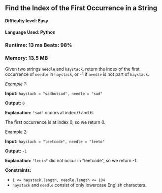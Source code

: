 ## Find the Index of the First Occurrence in a String

#### **Difficulty level:** Easy

#### **Language Used:** Python

### Runtime: 13 ms **Beats: 98%**
### Memory: 13.5 MB

Given two strings `needle` and `haystack`, return the index of the first occurrence of `needle` in `haystack`, or -1 if `needle` is not part of `haystack`.

_Example 1:_

**Input:** `haystack = "sadbutsad", needle = "sad"`

**Output:** `0`

**Explanation:** `"sad"` occurs at index 0 and 6.

The first occurrence is at index 0, so we return 0.

Example 2:

**Input:** `haystack = "leetcode", needle = "leeto"`

**Output:** `-1`

**Explanation:** `"leeto"` did not occur in "leetcode", so we return -1.
 

**Constraints:**

- `1 <= haystack.length, needle.length <= 104`
- `haystack` and `needle` consist of only lowercase English characters.
